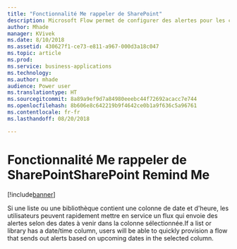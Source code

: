 ```yaml
---
title: "Fonctionnalité Me rappeler de SharePoint"
description: Microsoft Flow permet de configurer des alertes pour les colonnes de date et d'heure dans SharePoint
author: Mhade
manager: KVivek
ms.date: 8/10/2018
ms.assetid: 430627f1-ce73-e811-a967-000d3a18c047
ms.topic: article
ms.prod: 
ms.service: business-applications
ms.technology: 
ms.author: mhade
audience: Power user
ms.translationtype: HT
ms.sourcegitcommit: 8a89a9ef9d7a84980eeebc44f72692acacc7e744
ms.openlocfilehash: 8b606e8c642219b9f4642ce0b1a9f636c5a96761
ms.contentlocale: fr-fr
ms.lasthandoff: 08/20/2018

---
```

# <a name="sharepoint-remind-me"></a><span data-ttu-id="fc382-103">Fonctionnalité Me rappeler de SharePoint</span><span class="sxs-lookup"><span data-stu-id="fc382-103">SharePoint Remind Me</span></span>


[!include[banner](../../includes/banner.md)]

<span data-ttu-id="fc382-104">Si une liste ou une bibliothèque contient une colonne de date et d'heure, les utilisateurs peuvent rapidement mettre en service un flux qui envoie des alertes selon des dates à venir dans la colonne sélectionnée.</span><span class="sxs-lookup"><span data-stu-id="fc382-104">If a list or library has a date/time column, users will be able to quickly provision a flow that sends out alerts based on upcoming dates in the selected column.</span></span> 



